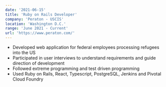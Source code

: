 ```yaml
---
date: '2021-06-15'
title: 'Ruby on Rails Developer'
company: 'Peraton - USCIS'
location: 'Washington D.C.'
range: 'June 2021 - Current'
url: 'https://www.peraton.com/'
---
```


- Developed web application for federal employees processing refugees into the US
- Participated in user interviews to understand requirements and guide direction of development
- Followed extreme programming and test driven programming
- Used Ruby on Rails, React, Typescript, PostgreSQL, Jenkins and Pivotal Cloud Foundry
